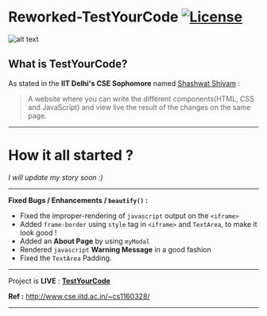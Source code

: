 # Reworked-TestYourCode [![License](https://poser.pugx.org/laravel/framework/license.svg)](https://github.com/0x48piraj/TestYourCode/blob/master/LICENSE)

![alt text](https://www.webdevelopersnotes.com/wp-content/uploads/advantages-and-disadvantages-of-wysiwyg-html-editors.png)
## What is TestYourCode?

As stated in the **IIT Delhi's CSE Sophomore** named [Shashwat Shivam](http://www.cse.iitd.ac.in/~cs1160328/) :
> A website where you can write the different components(HTML, CSS and JavaScript) and view live the result of the changes on the same page.
---

# How it all started ?
*I will update my story soon :)*

---


**Fixed Bugs / Enhancements / `beautify()` :**

* Fixed the improper-rendering of `javascript` output on the `<iframe>`
* Added `frame-border` using `style` tag in `<iframe>` and `TextArea`, to make it look good !
* Added an **About Page** by using `myModal`
* Rendered `javascript` **Warning Message** in a good fashion
* Fixed the `TextArea` Padding.

---
Project is **LIVE** : **[TestYourCode](http://shashwat.site11.com/TestYourCodeLive/TestYourCode.html)**

**Ref :** http://www.cse.iitd.ac.in/~cs1160328/

---
